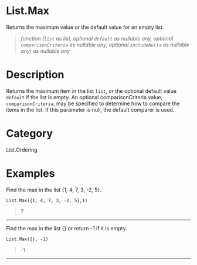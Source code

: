 # List.Max
Returns the maximum value or the default value for an empty list.
> _function (<code>list</code> as list, optional <code>default</code> as nullable any, optional <code>comparisonCriteria</code> as nullable any, optional <code>includeNulls</code> as nullable any) as nullable any_

# Description 
Returns the maximum item in the list <code>list</code>, or the optional default value <code>default</code> if the list is empty. 
    An optional comparisonCriteria value, <code>comparisonCriteria</code>, may be specified to determine how to compare the items in the list. If this parameter is null, the default comparer is used.
# Category 
List.Ordering
# Examples 
Find the max in the list {1, 4, 7, 3, -2, 5}.
```
List.Max({1, 4, 7, 3, -2, 5},1)
```
> 7

***
Find the max in the list {} or return -1 if it is empty. 
```
List.Max({}, -1)
```
> -1

***
